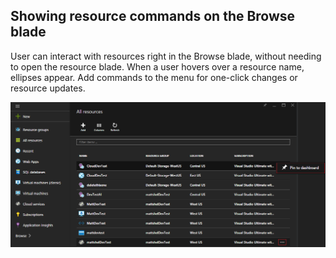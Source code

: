 <properties title="Showing resource commands on the Browse blade" pageTitle="Showing resource commands on the Browse blade" description="" authors="mattshel" />

<tags
    ms.service="portalfx"
    ms.workload="portalfx"
    ms.tgt_pltfrm="portalfx"
    ms.devlang="portalfx"
    ms.topic="get-started-article"
    ms.date="07/23/2015" 
    ms.author="mattshel"/> 

## Showing resource commands on the Browse blade ##

User can interact with resources right in the Browse blade, without needing to open the resource blade. When a user hovers over a resource name, ellipses appear. Add commands to the menu for one-click changes or resource updates.

![Commands in Browse view][show_commands]



[show_commands]: ../media/portalfx-ux-show-commands/show_commands.png